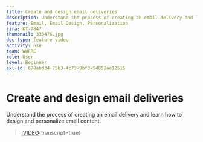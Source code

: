 ```yaml
---
title: Create and design email deliveries
description: Understand the process of creating an email delivery and learn how to design and personalize email content.
feature: Email, Email Design, Personalization
jira: KT-7847
thumbnail: 333476.jpg
doc-type: feature video
activity: use
team: WWFRE
role: User
level: Beginner
exl-id: 678abd34-75b3-4c73-9bf3-54852ae12515
---
```

# Create and design email deliveries 

Understand the process of creating an email delivery and learn how to design and personalize email content.

>[!VIDEO](https://video.tv.adobe.com/v/333476?quality=12&learn=on){transcript=true}
